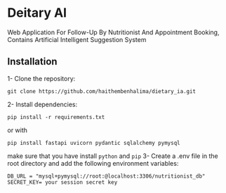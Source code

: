 # Deitary AI 
Web Application For Follow-Up By Nutritionist And Appointment Booking, Contains Artificial  Intelligent Suggestion System
## Installation 
1- Clone the repository:
```
git clone https://github.com/haithembenhalima/dietary_ia.git
```
2- Install dependencies:
```
pip install -r requirements.txt
```
or with
```
pip install fastapi uvicorn pydantic sqlalchemy pymysql
```
make sure that you have install `python` and `pip`
3- Create a .env file in the root directory and add the following environment variables:
```
DB_URL = "mysql+pymysql://root:@localhost:3306/nutritionist_db"
SECRET_KEY= your session secret key
```
